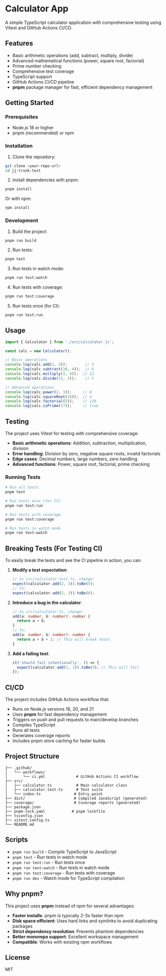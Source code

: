 # Calculator App

A simple TypeScript calculator application with comprehensive testing using Vitest and GitHub Actions CI/CD.

## Features

- Basic arithmetic operations (add, subtract, multiply, divide)
- Advanced mathematical functions (power, square root, factorial)
- Prime number checking
- Comprehensive test coverage
- TypeScript support
- GitHub Actions CI/CD pipeline
- **pnpm** package manager for fast, efficient dependency management

## Getting Started

### Prerequisites

- Node.js 18 or higher
- pnpm (recommended) or npm

### Installation

1. Clone the repository:
```bash
git clone <your-repo-url>
cd jj-trunk-test
```

2. Install dependencies with pnpm:
```bash
pnpm install
```

Or with npm:
```bash
npm install
```

### Development

1. Build the project:
```bash
pnpm run build
```

2. Run tests:
```bash
pnpm test
```

3. Run tests in watch mode:
```bash
pnpm run test:watch
```

4. Run tests with coverage:
```bash
pnpm run test:coverage
```

5. Run tests once (for CI):
```bash
pnpm run test:run
```

## Usage

```typescript
import { Calculator } from './src/calculator.js';

const calc = new Calculator();

// Basic operations
console.log(calc.add(2, 3));        // 5
console.log(calc.subtract(10, 4));  // 6
console.log(calc.multiply(3, 4));  // 12
console.log(calc.divide(15, 3));    // 5

// Advanced operations
console.log(calc.power(2, 3));     // 8
console.log(calc.squareRoot(16));  // 4
console.log(calc.factorial(5));    // 120
console.log(calc.isPrime(17));     // true
```

## Testing

The project uses Vitest for testing with comprehensive coverage:

- **Basic arithmetic operations**: Addition, subtraction, multiplication, division
- **Error handling**: Division by zero, negative square roots, invalid factorials
- **Edge cases**: Decimal numbers, large numbers, zero handling
- **Advanced functions**: Power, square root, factorial, prime checking

### Running Tests

```bash
# Run all tests
pnpm test

# Run tests once (for CI)
pnpm run test:run

# Run tests with coverage
pnpm run test:coverage

# Run tests in watch mode
pnpm run test:watch
```

## Breaking Tests (For Testing CI)

To easily break the tests and see the CI pipeline in action, you can:

1. **Modify a test expectation**:
   ```typescript
   // In src/calculator.test.ts, change:
   expect(calculator.add(2, 3)).toBe(5);
   // To:
   expect(calculator.add(2, 3)).toBe(6);
   ```

2. **Introduce a bug in the calculator**:
   ```typescript
   // In src/calculator.ts, change:
   add(a: number, b: number): number {
     return a + b;
   }
   // To:
   add(a: number, b: number): number {
     return a + b + 1; // This will break tests
   }
   ```

3. **Add a failing test**:
   ```typescript
   it('should fail intentionally', () => {
     expect(calculator.add(1, 1)).toBe(3); // This will fail
   });
   ```

## CI/CD

The project includes GitHub Actions workflow that:

- Runs on Node.js versions 18, 20, and 21
- Uses **pnpm** for fast dependency management
- Triggers on push and pull requests to main/develop branches
- Compiles TypeScript
- Runs all tests
- Generates coverage reports
- Includes pnpm store caching for faster builds

## Project Structure

```
├── .github/
│   └── workflows/
│       └── ci.yml              # GitHub Actions CI workflow
├── src/
│   ├── calculator.ts           # Main calculator class
│   ├── calculator.test.ts      # Test suite
│   └── index.ts               # Entry point
├── dist/                      # Compiled JavaScript (generated)
├── coverage/                  # Coverage reports (generated)
├── package.json
├── pnpm-lock.yaml            # pnpm lockfile
├── tsconfig.json
├── vitest.config.ts
└── README.md
```

## Scripts

- `pnpm run build` - Compile TypeScript to JavaScript
- `pnpm test` - Run tests in watch mode
- `pnpm run test:run` - Run tests once
- `pnpm run test:watch` - Run tests in watch mode
- `pnpm run test:coverage` - Run tests with coverage
- `pnpm run dev` - Watch mode for TypeScript compilation

## Why pnpm?

This project uses **pnpm** instead of npm for several advantages:

- **Faster installs**: pnpm is typically 2-3x faster than npm
- **Disk space efficient**: Uses hard links and symlinks to avoid duplicating packages
- **Strict dependency resolution**: Prevents phantom dependencies
- **Better monorepo support**: Excellent workspace management
- **Compatible**: Works with existing npm workflows

## License

MIT
